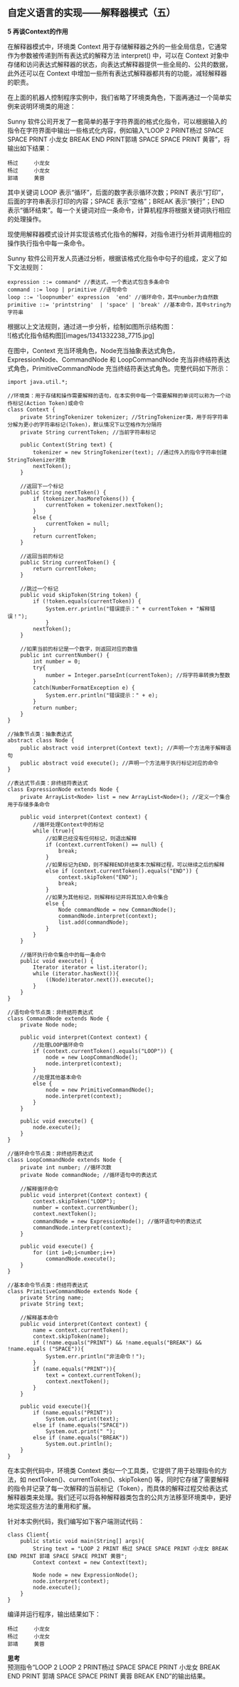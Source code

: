 ## 自定义语言的实现——解释器模式（五）
**5 再谈Context的作用**  

在解释器模式中，环境类 Context 用于存储解释器之外的一些全局信息，它通常作为参数被传递到所有表达式的解释方法 interpret() 中，可以在 Context 对象中存储和访问表达式解释器的状态，向表达式解释器提供一些全局的、公共的数据，此外还可以在 Context 中增加一些所有表达式解释器都共有的功能，减轻解释器的职责。  

在上面的机器人控制程序实例中，我们省略了环境类角色，下面再通过一个简单实例来说明环境类的用途：  

Sunny 软件公司开发了一套简单的基于字符界面的格式化指令，可以根据输入的指令在字符界面中输出一些格式化内容，例如输入“LOOP 2 PRINT杨过 SPACE SPACE PRINT 小龙女 BREAK END PRINT郭靖 SPACE SPACE PRINT 黄蓉”，将输出如下结果：
 
```
杨过     小龙女
杨过     小龙女
郭靖     黄蓉
```
其中关键词 LOOP 表示“循环”，后面的数字表示循环次数；PRINT 表示“打印”，后面的字符串表示打印的内容；SPACE 表示“空格”；BREAK 表示“换行”；END 表示“循环结束”。每一个关键词对应一条命令，计算机程序将根据关键词执行相应的处理操作。  

现使用解释器模式设计并实现该格式化指令的解释，对指令进行分析并调用相应的操作执行指令中每一条命令。

Sunny 软件公司开发人员通过分析，根据该格式化指令中句子的组成，定义了如下文法规则：  
```
expression ::= command* //表达式，一个表达式包含多条命令
command ::= loop | primitive //语句命令
loop ::= 'loopnumber' expression  'end' //循环命令，其中number为自然数
primitive ::= 'printstring'  | 'space' | 'break' //基本命令，其中string为字符串
```

根据以上文法规则，通过进一步分析，绘制如图所示结构图：  
![格式化指令结构图][images/1341332238_7715.jpg]  

在图中，Context 充当环境角色，Node充当抽象表达式角色，ExpressionNode、CommandNode 和 LoopCommandNode 充当非终结符表达式角色，PrimitiveCommandNode 充当终结符表达式角色。完整代码如下所示：  

```
import java.util.*;

//环境类：用于存储和操作需要解释的语句，在本实例中每一个需要解释的单词可以称为一个动作标记(Action Token)或命令
class Context {
	private StringTokenizer tokenizer; //StringTokenizer类，用于将字符串分解为更小的字符串标记(Token)，默认情况下以空格作为分隔符
	private String currentToken; //当前字符串标记
	
	public Context(String text) {
		tokenizer = new StringTokenizer(text); //通过传入的指令字符串创建StringTokenizer对象
		nextToken();
	}
	
	//返回下一个标记
	public String nextToken() {
		if (tokenizer.hasMoreTokens()) {
			currentToken = tokenizer.nextToken();
		}
		else {
			currentToken = null;
		}
		return currentToken;
	}
	
	//返回当前的标记
	public String currentToken() {
		return currentToken;
	}
	
	//跳过一个标记
	public void skipToken(String token) {
		if (!token.equals(currentToken)) {
			System.err.println("错误提示：" + currentToken + "解释错误！");
			}
		nextToken();
	}
	
	//如果当前的标记是一个数字，则返回对应的数值
	public int currentNumber() {
		int number = 0;
		try{
			number = Integer.parseInt(currentToken); //将字符串转换为整数
		}
		catch(NumberFormatException e) {
			System.err.println("错误提示：" + e);
		}
		return number;
	}
}

//抽象节点类：抽象表达式
abstract class Node {
	public abstract void interpret(Context text); //声明一个方法用于解释语句
	public abstract void execute(); //声明一个方法用于执行标记对应的命令
}

//表达式节点类：非终结符表达式
class ExpressionNode extends Node {
	private ArrayList<Node> list = new ArrayList<Node>(); //定义一个集合用于存储多条命令
	
	public void interpret(Context context) {
        //循环处理Context中的标记
		while (true){
            //如果已经没有任何标记，则退出解释
			if (context.currentToken() == null) {
				break;
			}
            //如果标记为END，则不解释END并结束本次解释过程，可以继续之后的解释
			else if (context.currentToken().equals("END")) {
				context.skipToken("END");
				break;
			}
            //如果为其他标记，则解释标记并将其加入命令集合
			else {
				Node commandNode = new CommandNode();
				commandNode.interpret(context);
				list.add(commandNode);
			}
		}
	}
	
    //循环执行命令集合中的每一条命令
	public void execute() {
		Iterator iterator = list.iterator();
		while (iterator.hasNext()){
			((Node)iterator.next()).execute();
		}
	}
}

//语句命令节点类：非终结符表达式
class CommandNode extends Node {
	private Node node;
	
	public void interpret(Context context) {
        //处理LOOP循环命令
		if (context.currentToken().equals("LOOP")) {
			node = new LoopCommandNode();
			node.interpret(context);
		}
        //处理其他基本命令
		else {
			node = new PrimitiveCommandNode();
			node.interpret(context);
		}
	}
	
	public void execute() {
		node.execute();
	}
}

//循环命令节点类：非终结符表达式
class LoopCommandNode extends Node {
	private int number; //循环次数
	private Node commandNode; //循环语句中的表达式
	
    //解释循环命令
	public void interpret(Context context) {
		context.skipToken("LOOP");
		number = context.currentNumber();
		context.nextToken();
		commandNode = new ExpressionNode(); //循环语句中的表达式
		commandNode.interpret(context);
	}
	
	public void execute() {
		for (int i=0;i<number;i++)
			commandNode.execute();
	}
}

//基本命令节点类：终结符表达式
class PrimitiveCommandNode extends Node {
	private String name;
	private String text;
	
    //解释基本命令
	public void interpret(Context context) {
		name = context.currentToken();
		context.skipToken(name);
	    if (!name.equals("PRINT") && !name.equals("BREAK") && !name.equals ("SPACE")){
			System.err.println("非法命令！");
		}
		if (name.equals("PRINT")){
			text = context.currentToken();
			context.nextToken();
		}
	}
	
	public void execute(){
		if (name.equals("PRINT"))
			System.out.print(text);
		else if (name.equals("SPACE"))
			System.out.print(" ");
		else if (name.equals("BREAK"))
			System.out.println();
	}
}
```

在本实例代码中，环境类 Context 类似一个工具类，它提供了用于处理指令的方法，如 nextToken()、currentToken()、skipToken() 等，同时它存储了需要解释的指令并记录了每一次解释的当前标记（Token），而具体的解释过程交给表达式解释器类来处理。我们还可以将各种解释器类包含的公共方法移至环境类中，更好地实现这些方法的重用和扩展。  

针对本实例代码，我们编写如下客户端测试代码：  

```
class Client{
	public static void main(String[] args){
		String text = "LOOP 2 PRINT 杨过 SPACE SPACE PRINT 小龙女 BREAK END PRINT 郭靖 SPACE SPACE PRINT 黄蓉";
		Context context = new Context(text);
			
		Node node = new ExpressionNode();
		node.interpret(context);
		node.execute();
	}
}
```

编译并运行程序，输出结果如下：  

```
杨过     小龙女
杨过     小龙女
郭靖     黄蓉
```  

**思考**  
预测指令“LOOP    2 LOOP 2 PRINT杨过 SPACE SPACE    PRINT 小龙女 BREAK END PRINT   郭靖 SPACE SPACE PRINT 黄蓉    BREAK END”的输出结果。